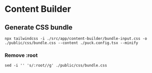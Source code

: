 # Content Builder

## Generate CSS bundle
```npx tailwindcss -i ./src/app/content-builder/bundle-input.css -o ./public/css/bundle.css --content ./puck.config.tsx --minify```
### Remove :root 
```sed -i '' 's/:root//g' ./public/css/bundle.css```

